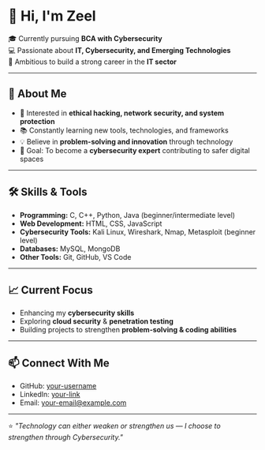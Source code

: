 # 👋 Hi, I'm Zeel  

🎓 Currently pursuing **BCA with Cybersecurity**  
💻 Passionate about **IT, Cybersecurity, and Emerging Technologies**  
🚀 Ambitious to build a strong career in the **IT sector**  

---

## 🌟 About Me
- 🔐 Interested in **ethical hacking, network security, and system protection**  
- 📚 Constantly learning new tools, technologies, and frameworks  
- 💡 Believe in **problem-solving and innovation** through technology  
- 🎯 Goal: To become a **cybersecurity expert** contributing to safer digital spaces  

---

## 🛠️ Skills & Tools
- **Programming:** C, C++, Python, Java (beginner/intermediate level)  
- **Web Development:** HTML, CSS, JavaScript  
- **Cybersecurity Tools:** Kali Linux, Wireshark, Nmap, Metasploit (beginner level)  
- **Databases:** MySQL, MongoDB  
- **Other Tools:** Git, GitHub, VS Code  

---

## 📈 Current Focus
- Enhancing my **cybersecurity skills**  
- Exploring **cloud security** & **penetration testing**  
- Building projects to strengthen **problem-solving & coding abilities**  

---

## 📫 Connect With Me
- GitHub: [your-username](https://github.com/your-username)  
- LinkedIn: [your-link](https://linkedin.com/in/your-link)  
- Email: your-email@example.com  

---

⭐ *"Technology can either weaken or strengthen us — I choose to strengthen through Cybersecurity."*
